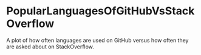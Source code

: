# PopularLanguagesOfGitHubVsStackOverflow
A plot of how often languages are used on GitHub versus how often they are asked about on StackOverflow.
